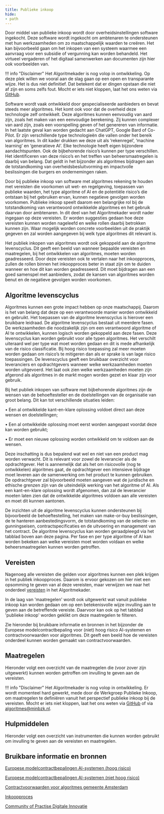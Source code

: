 ```yaml
---
title: Publieke inkoop
hide: 
- path
---
```


Door middel van publieke inkoop wordt door overheidsinstellingen software ingekocht. Deze software wordt ingekocht om ambtenaren te ondersteunen met hun werkzaamheden om zo maatschappelijk waarden te creëren. Het kan bijvoorbeeld gaan om het inkopen van een systeem waarmee een aanvraag voor een subsidie of vergunning kan worden behandeld. Het virtueel vergaderen of het digitaal samenwerken aan documenten zijn hier ook voorbeelden van. 

!!! info "Disclaimer"
    Het Algoritmekader is nog volop in ontwikkeling. Op deze plek willen we vooral aan de slag gaan op een open en transparante wijze. Het is dus niet definitief. Dat betekent dat er dingen opstaan die niet af zijn en soms zelfs fout. Mocht er iets niet kloppen, laat het ons weten via [GitHub](https://github.com/MinBZK/Algoritmekader).


Software wordt vaak ontwikkeld door gespecialiseerde aanbieders en bevat steeds meer algoritmes. Het komt ook voor dat de overheid deze technologie zelf ontwikkelt. Deze algoritmes kunnen eenvoudig van aard zijn, zoals het maken van een eenvoudige berekening. Zij kunnen complexer van aard zijn, zoals een voorspelling geven of het genereren van informatie. In het laatste geval kan worden gedacht aan ChatGPT, Google Bard of Co-Pilot.
Er zijn verschillende type technologieën die vallen onder het bereik van algoritmes. In dit kader drukken we deze uit als ‘rekenregel’, ‘machine learning’ en ‘generatieve AI’. Elke technologie heeft eigen bijzondere aandachtspunten. Ook de bijbehorende risico’s kunnen per type verschillen. Het identificeren van deze risico’s en het treffen van beheersmaatregelen is daarbij van belang. Dat geldt in het bijzonder als algoritmes bijdragen aan de totstandkoming van overheidsbesluitvorming en impactvolle beslissingen die burgers en ondernemingen raken. 

Door bij publieke inkoop van software met algoritmes rekening te houden met vereisten die voorkomen uit wet- en regelgeving, toepassen van publieke waarden, het type algoritme of AI en de potentiële risico’s die ontstaan bij het gebruiken ervan, kunnen negatieve gevolgen worden voorkomen. Publieke inkoop speelt daarom een belangrijke rol bij de totstandkoming van verantwoord ontwikkelde algoritmes en het gebruik daarvan door ambtenaren. 
In dit deel van het Algoritmekader wordt nader ingegaan op deze vereisten. Er worden suggesties gedaan hoe deze vereisten kunnen worden nageleefd en welke rollen daarbij betrokken kunnen zijn. Waar mogelijk worden concrete voorbeelden uit de praktijk gegeven en zal worden aangegeven bij welk type algoritmes dit relevant is.

Het publiek inkopen van algoritmes wordt ook gekoppeld aan de algoritme levenscyclus. Dit geeft een beeld van wanneer bepaalde vereisten en maatregelen, bij het ontwikkelen van algoritmes, moeten worden geadresseerd. Door deze vereisten ook te vertalen naar het inkoopproces, zullen de rollen binnen het inkoopproces beter in staat zijn om te duiden wanneer en hoe dit kan worden geadresseerd. Dit moet bijdragen aan een goed samenspel met aanbieders, zodat de kansen van algoritmes worden benut en de negatieve gevolgen worden voorkomen.  

 
## Algoritme levenscyclus
Algoritmes kunnen een grote impact hebben op onze maatschappij. Daarom is het van belang dat deze op een verantwoorde manier worden ontwikkeld en gebruikt. Het toepassen van de algoritme levenscyclus is hierover een bruikbare leidraad. De algoritme levenscyclus bestaat uit meerdere fasen. De werkzaamheden die noodzakelijk zijn om een verantwoord algoritme of AI te ontwikkelen, kunnen logisch worden gekoppeld aan deze fasen. 
Deze levenscyclus kan worden gebruikt voor alle typen algoritmes. Het verschilt uiteraard wel per type wat moet worden gedaan en dit is mede afhankelijk van de risico classificatie. Bij hoog risico toepassing zal meer moeten worden gedaan om risico’s te mitigeren dan als er sprake is van lage risico toepassingen. De levenscyclus geeft een bruikbaar overzicht voor leveranciers en opdrachtgevers wanneer welke werkzaamheden moeten worden uitgevoerd. Het laat ook zien welke werkzaamheden moeten zijn afgerond als algoritmes in de markt mogen worden gezet en klaar zijn voor gebruik. 

Bij het publiek inkopen van software met bijbehorende algoritmes zijn de wensen van de behoeftesteller en de doelstellingen van de organisatie van groot belang. Dit kan tot verschillende situaties leiden:

•	Een al ontwikkelde kant-en-klare oplossing voldoet direct aan deze wensen en doelstellingen;

•	Een al ontwikkelde oplossing moet eerst worden aangepast voordat deze kan worden gebruikt;

•	Er moet een nieuwe oplossing worden ontwikkeld om te voldoen aan de wensen. 

Deze inschatting is dus bepalend wat wel en niet van een product mag worden verwacht. Dit is relevant voor zowel de leverancier als de opdrachtgever. Het is aannemelijk dat als het om risicovolle (nog te ontwikkelen) algoritmes gaat, de opdrachtgever een intensieve bijdrage moet leveren aan de samenwerking om het product te kunnen gebruiken. De opdrachtgever zal bijvoorbeeld moeten aangeven wat de juridische en ethische grenzen zijn van de uiteindelijk werking van het algoritme of AI. Als een kant-en-klare oplossing wordt afgenomen, dan zal de leverancier moeten laten zien dat de ontwikkelde algoritmes voldoen aan alle vereisten en moet dit kunnen aantonen. 

De inzichten uit de algoritme levenscyclus kunnen ondersteunen bij bijvoorbeeld de behoeftestelling, het maken van make-or-buy beslissingen, de te hanteren aanbestedingsvorm, de totstandkoming van de selectie- en gunningseisen, contractspecificaties en de uitvoering en management van het contract. De algoritme levenscyclus kan worden geraadpleegd via het tabblad boven aan deze pagina. Per fase en per type algoritme of AI kan worden bekeken aan welke vereisten moet worden voldaan en welke beheersmaatregelen kunnen worden getroffen. 

## Vereisten

Nagenoeg alle vereisten die gelden voor algoritmes kunnen een plek krijgen in het publiek inkoopproces. 
Daarom is ervoor gekozen om hier niet een opsomming te geven van al deze vereisten, maar verwijzen we naar het onderdeel [vereisten](../voldoen-aan-wetten-en-regels/vereisten/index.md) in het Algoritmekader.

In de laag van 'maatregelen' wordt ook uitgewerkt wat vanuit publieke inkoop kan worden gedaan om op een betekenisvolle wijze invulling aan te geven aan de betreffende vereiste. 
Daarvoor kan ook op het tabblad 'publieke inkoop' worden geklikt om deze maatregelen te filteren.

Zie hieronder bij bruikbare informatie en bronnen in het bijzonder de Europese modelcontractbepaling voor (niet) hoog risico AI-systemen en contractvoorwaarden voor algoritmes. 
Dit geeft een beeld hoe de vereisten onderdeel kunnen worden gemaakt van contractvoorwaarden.   

## Maatregelen

Hieronder volgt een overzicht van de maatregelen die (voor zover zijn uitgewerkt) kunnen worden getroffen om invulling te geven aan de vereisten. 

<!-- list_maatregelen onderwerp/publieke-inkoop no-search no-onderwerp no-rol no-levenscyclus -->

!!! info "Disclaimer"
    Het Algoritmekader is nog volop in ontwikkeling. Er wordt momenteel hard gewerkt, mede door de Werkgroep Publieke Inkoop, om maatregelen te definiëren vanuit het perspectief publieke inkoop bij de vereisten. Mocht er iets niet kloppen, laat het ons weten via [GitHub](https://github.com/MinBZK/Algoritmekader) of via algoritmes@minbzk.nl.

## Hulpmiddelen
Hieronder volgt een overzicht van instrumenten die kunnen worden gebruikt om invulling te geven aan de vereisten en maatregelen.

<!-- list_hulpmiddelen onderwerp/publieke-inkoop no-search no-onderwerp no-rol no-levenscyclus no-id -->

## Bruikbare informatie en bronnen

[Europese modelcontractbepalingen AI-systemen (hoog risico)](https://public-buyers-community.ec.europa.eu/sites/default/files/2023-10/AI_Procurement_Clauses_template_High_Risk%20NL.pdf)

[Europese modelcontractbepalingen AI-systemen (niet hoog risico)](https://public-buyers-community.ec.europa.eu/sites/default/files/2023-10/AI_Procurement_Clauses_Template_NON_HIGH_RISK_NL.pdf)

[Contractvoorwaarden voor algoritmes gemeente Amsterdam](https://www.amsterdam.nl/innovatie/digitalisering-technologie/algoritmes-ai/contractvoorwaarden-algoritmes/)

[Inkoopproces](https://www.pianoo.nl/nl/inkoopproces)

[Community of Practise Digitale Innovatie](https://www.pianoo.nl/nl/themas/innovatie/netwerken/community-practice-digitale-innovaties)








